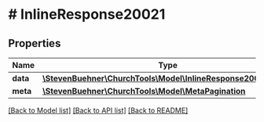 # # InlineResponse20021

## Properties

Name | Type | Description | Notes
------------ | ------------- | ------------- | -------------
**data** | [**\StevenBuehner\ChurchTools\Model\InlineResponse20021Data[]**](InlineResponse20021Data.md) |  | [optional]
**meta** | [**\StevenBuehner\ChurchTools\Model\MetaPagination**](MetaPagination.md) |  | [optional]

[[Back to Model list]](../../README.md#models) [[Back to API list]](../../README.md#endpoints) [[Back to README]](../../README.md)
